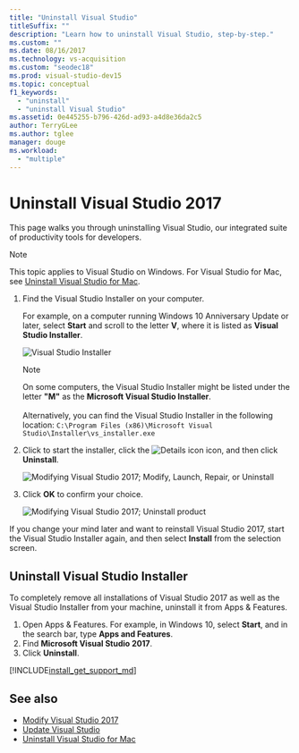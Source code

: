 ```yaml
---
title: "Uninstall Visual Studio"
titleSuffix: ""
description: "Learn how to uninstall Visual Studio, step-by-step."
ms.custom: ""
ms.date: 08/16/2017
ms.technology: vs-acquisition
ms.custom: "seodec18"
ms.prod: visual-studio-dev15
ms.topic: conceptual
f1_keywords:
  - "uninstall"
  - "uninstall Visual Studio"
ms.assetid: 0e445255-b796-426d-ad93-a4d8e36da2c5
author: TerryGLee
ms.author: tglee
manager: douge
ms.workload:
  - "multiple"
---
```

# Uninstall Visual Studio 2017

This page walks you through uninstalling Visual Studio, our integrated suite of productivity tools for developers.

> [!NOTE]
> This topic applies to Visual Studio on Windows. For Visual Studio for Mac, see [Uninstall Visual Studio for Mac](/visualstudio/mac/uninstall).

1. Find the Visual Studio Installer on your computer.

     For example, on a computer running Windows 10 Anniversary Update or later, select **Start** and scroll to the letter **V**, where it is listed as **Visual Studio Installer**.

     ![Visual Studio Installer](media/vs2017-locate-the-visual-studio-installer.PNG "Locate the Microsoft Visual Studio Installer")

   > [!NOTE]
   > On some computers, the Visual Studio Installer might be listed under the letter **"M"** as the **Microsoft Visual Studio Installer**.<br/><br/> Alternatively, you can find the Visual Studio Installer in the following location: `C:\Program Files (x86)\Microsoft Visual Studio\Installer\vs_installer.exe`

2. Click to start the installer, click the ![Details icon](media/vs2017uninstall-UninstallIcon.png "Select the Options icon") icon, and then click **Uninstall**.

     ![Modifying Visual Studio 2017; Modify, Launch, Repair, or Uninstall](media/vs2017-uninstall.PNG "Repair or Uninstall Visual Studio 2017")

3. Click **OK** to confirm your choice.

     ![Modifying Visual Studio 2017; Uninstall product](media/vs2017-uninstall-confirm.PNG "Confirm to uninstall Visual Studio 2017")

If you change your mind later and want to reinstall Visual Studio 2017, start the Visual Studio Installer again, and then select **Install** from the selection screen.

## Uninstall Visual Studio Installer

To completely remove all installations of Visual Studio 2017 as well as the Visual Studio Installer from your machine, uninstall it from Apps & Features.

1. Open Apps & Features. For example, in Windows 10, select **Start**, and in the search bar, type **Apps and Features**.
2. Find **Microsoft Visual Studio 2017**.
3. Click **Uninstall**.

[!INCLUDE[install_get_support_md](includes/install_get_support_md.md)]

## See also

* [Modify Visual Studio 2017](modify-visual-studio.md)
* [Update Visual Studio](update-visual-studio.md)
* [Uninstall Visual Studio for Mac](/visualstudio/mac/uninstall)
